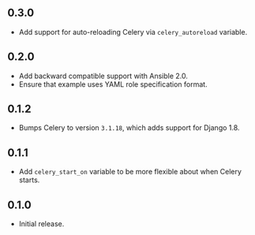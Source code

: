 ## 0.3.0

- Add support for auto-reloading Celery via `celery_autoreload` variable.

## 0.2.0

- Add backward compatible support with Ansible 2.0.
- Ensure that example uses YAML role specification format.

## 0.1.2

- Bumps Celery to version `3.1.18`, which adds support for Django 1.8.

## 0.1.1

- Add `celery_start_on` variable to be more flexible about when Celery starts.

## 0.1.0

- Initial release.
